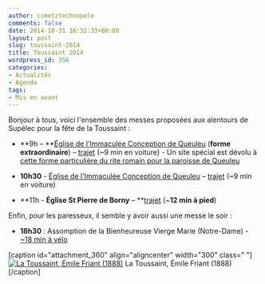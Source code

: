 ```yaml
---
author: ccmetztechnopole
comments: false
date: 2014-10-31 16:32:33+00:00
layout: post
slug: toussaint-2014
title: Toussaint 2014
wordpress_id: 356
categories:
- Actualités
- Agenda
tags:
- Mis en avant
---
```


Bonjour à tous, voici l'ensemble des messes proposées aux alentours de Supélec pour la fête de la Toussaint :



	
  * **9h – **[Église de l'Immaculée Conception de Queuleu](http://ame-metz.com/index.php/horaire-des-messes#year=2014&month=9&day=21&view=month) (**forme extraordinaire**) – [trajet](http://maps.google.fr/maps?saddr=Pl.+%C3%89douard+Branly&daddr=Rue+du+Roi+Albert&hl=fr&ie=UTF8&ll=49.105455,6.20822&spn=0.014076,0.033023&sll=49.10646,6.193489&sspn=0.007038,0.016512&geocode=Fc1H7QIdbOZeAA%3BFeZP7QIdTXxeAA&t=h&mra=ltm&z=16) (~9 min en voiture) - Un site spécial est dévolu à [cette forme particulière du rite romain pour la paroisse de Queuleu](http://motuproprio-metz.e-monsite.com/)

	
  * **10h30** - [Église de l'Immaculée Conception de Queuleu](http://ame-metz.com/index.php/horaire-des-messes#year=2014&month=9&day=21&view=month) – [trajet](http://maps.google.fr/maps?saddr=Pl.+%C3%89douard+Branly&daddr=Rue+du+Roi+Albert&hl=fr&ie=UTF8&ll=49.105455,6.20822&spn=0.014076,0.033023&sll=49.10646,6.193489&sspn=0.007038,0.016512&geocode=Fc1H7QIdbOZeAA%3BFeZP7QIdTXxeAA&t=h&mra=ltm&z=16) (~9 min en voiture)

	
  * **11h - **Église St Pierre de Borny** – **[trajet](http://maps.google.fr/maps?saddr=Pl.+%C3%89douard+Branly&daddr=49.1085461,6.2227914+to:Rue+le+Goullon&hl=fr&ie=UTF8&ll=49.107906,6.226351&spn=0.007038,0.016512&sll=49.109232,6.224138&sspn=0.001759,0.004128&geocode=Fc1H7QIdbOZeAA%3BFUJW7QIdx_NeACl5BWB50N2URzFgZT97uV8KEw%3BFQRa7QIdZvxeAA&t=h&dirflg=w&mra=dme&mrsp=2&sz=19&via=1&z=17) (~**12 min à pied**)


Enfin, pour les paresseux, il semble y avoir aussi une messe le soir :

	
  * **18h30** : Assomption de la Bienheureuse Vierge Marie (Notre-Dame) - [~18 min à vélo](https://www.google.fr/maps/dir/Supelec+-+Campus+de+Metz,+2+Rue+%C3%89douard+Belin,+57070+Metz/Assomption+de+la+Bienheureuse+Vierge+Marie,+21+Rue+de+la+Ch%C3%A8vre,+57000+Metz/@49.1118802,6.1911442,15z/data=!3m1!4b1!4m14!4m13!1m5!1m1!1s0x4794ddcfa4a2122d:0x884806bc37d9beca!2m2!1d6.223315!2d49.103606!1m5!1m1!1s0x4794dc1ce262fa2d:0xd9ecae1e1f5ae4af!2m2!1d6.177639!2d49.116538!3e1)


[caption id="attachment_360" align="aligncenter" width="300" class=" "][![La Toussaint, Émile Friant (1888)](https://cccroixmetz.files.wordpress.com/2014/10/1024px-toussaint_1888_800.jpg?w=300)](https://cccroixmetz.files.wordpress.com/2014/10/1024px-toussaint_1888_800.jpg) La Toussaint, Émile Friant (1888)[/caption]
